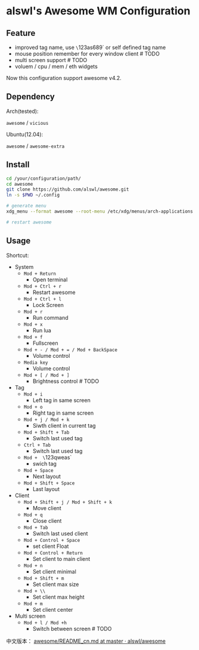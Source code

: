 # alswl's Awesome WM Configuration

## Feature

*   improved tag name, use `\`123as689` or self defined tag name
*   mouse position remember for every window client # TODO
*   multi screen support # TODO
*   voluem / cpu / mem / eth widgets

Now this configuration support awesome v4.2.

## Dependency

Arch(tested):

`awesome` / `vicious`

Ubuntu(12.04):

`awesome` / `awesome-extra`

## Install


```bash
cd /your/configuration/path/
cd awesome
git clone https://github.com/alswl/awesome.git
ln -s $PWD ~/.config

# generate menu
xdg_menu --format awesome --root-menu /etc/xdg/menus/arch-applications.menu >~/.config/awesome/archmenu.lua

# restart awesome
```

## Usage

Shortcut:


*   System
    *   `Mod + Return`
        *   Open terminal
    *   `Mod + Ctrl + r `
        *   Restart awesome
    *   `Mod + Ctrl + l`
        *   Lock Screen
    *   `Mod + r`
        *   Run command
    *   `Mod + x`
        *   Run lua
    *   `Mod + f`
        *   Fullscreen
    *   `Mod + - / Mod + = / Mod + BackSpace`
        *   Volume control
    *   `Media key`
        *   Volume control
    *   `Mod + [ / Mod + ]`
        *   Brightness control # TODO
*   Tag
    *   `Mod + i`
        *   Left tag in same screen
    *   `Mod + o`
        *   Right tag in same screen
    *   `Mod + j / Mod + k`
        *   Siwth client in current tag
    *   `Mod + Shift + Tab`
        *   Switch last used tag
    *   `Ctrl + Tab`
        *   Switch last used tag
    *   `Mod +  \`123qweas`
        *   swich tag
    *   `Mod + Space`
        *   Next layout
    *   `Mod + Shift + Space`
        *   Last layout
*   Client
    *   `Mod + Shift + j / Mod + Shift + k`
        *   Move client
    *   `Mod + q`
        *   Close client
    *   `Mod + Tab`
        *   Switch last used client
    *   `Mod + Control + Space`
        *   set client Float
    *   `Mod + Control + Return`
        *   Set client to main client
    *   `Mod + n`
        *   Set client minimal
    *   `Mod + Shift + m`
        *   Set client max size
    *   `Mod + \\`
        *   Set client max height
    *   `Mod + m`
        *   Set client center
*   Multi screen
    *   `Mod + l / Mod +h`
        *   Switch between screen  # TODO



中文版本：
[awesome/README_cn.md at master · alswl/awesome](https://github.com/alswl/awesome/blob/master/README_cn.md)
